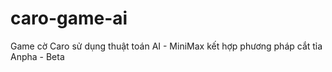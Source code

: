 # caro-game-ai
Game cờ Caro sử dụng thuật toán AI - MiniMax kết hợp phương pháp cắt tỉa Anpha - Beta
